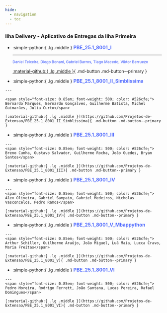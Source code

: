 ```yaml
---
hide:
  - navigation
  - toc
---  
```


### **Ilha Delivery - Aplicativo de Entregas da Ilha Primeira** 

<div class="grid cards" markdown>


-   :simple-python:{ .lg .middle } 
<span style="font-size: 1.10em; font-weight: 500; color: #526cfe;">  **PBE_25.1_8001_I** </span>

    ---

    <span style="font-size: 0.85em; font-weight: 500; color: #526cfe;">Daniel Teixeira, Diego Bonani, Gabriel  Barros, Tiago Macedo, Viktor Berruezo</span>    


    [:material-github:{ .lg .middle }](https://github.com/Projetos-de-Extensao/PBE_25.1_8001_I){ .md-button .md-button--primary }

-    :simple-python:{ .lg .middle } 
     <span style="font-size: 1.10em; font-weight: 500; color: #526cfe;">  **PBE_25.1_8001_II_Simblissima** </span>

    ---

    <span style="font-size: 0.85em; font-weight: 500; color: #526cfe;">
    Bernardo Marques, Bernardo Gonçalves, Guilherme Batista, Michel Guimarães, Julia Curto</span>

    [:material-github:{ .lg .middle }](https://github.com/Projetos-de-Extensao/PBE_25.1_8001_II_Simblissima){ .md-button .md-button--primary }

-    :simple-python:{ .lg .middle } <span style="font-size: 1.10em; font-weight: 500; color: #526cfe;">  **PBE_25.1_8001_III** </span>

    ---
    <span style="font-size: 0.85em; font-weight: 500; color: #526cfe;">
    Breno Cunha, Gustavo Salvador, Guilherme Rocha, João Guedes, Bryan Santos</span>

    [:material-github:{ .lg .middle }](https://github.com/Projetos-de-Extensao/PBE_25.1_8001_III){ .md-button .md-button--primary }

-    :simple-python:{ .lg .middle } <span style="font-size: 1.10em; font-weight: 500; color: #526cfe;">  **PBE_25.1_8001_IV** </span>

    ---
    <span style="font-size: 0.85em; font-weight: 500; color: #526cfe;">
    Alex Oliveira, Gabriel Sampaio, Gabriel Medeiros, Nicholas Vasconcelos, Pedro Ramos</span>

    [:material-github:{ .lg .middle }](https://github.com/Projetos-de-Extensao/PBE_25.1_8001_IV){ .md-button .md-button--primary }

-    :simple-python:{ .lg .middle } <span style="font-size: 1.10em; font-weight: 500; color: #526cfe;">  **PBE_25.1_8001_V_Mbappython** </span>

    ---
    <span style="font-size: 0.85em; font-weight: 500; color: #526cfe;">
    Arthur Schiller, Guilherme Araújo, João Miguel, Luã Maia, Lucca Cravo, Maria Freitas</span>

    [:material-github:{ .lg .middle }](https://github.com/Projetos-de-Extensao/PBE_25.1_8001_V){ .md-button .md-button--primary }

-    :simple-python:{ .lg .middle } <span style="font-size: 1.10em; font-weight: 500; color: #526cfe;">  **PBE_25.1_8001_VI** </span>

    ---
    <span style="font-size: 0.85em; font-weight: 500; color: #526cfe;">
    Pedro Moreira, Rodrigo Ferrett, João Santana, Lucas Pereira, Rafael Domingues</span>

    [:material-github:{ .lg .middle }](https://github.com/Projetos-de-Extensao/PBE_25.1_8001_VI){ .md-button .md-button--primary }


</div>